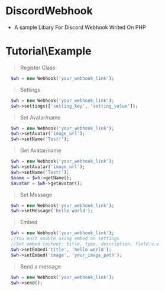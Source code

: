 # DiscordWebhook
- A sample Libary For Discord Webhook Writed On PHP
# Tutorial\Example
 > Register Class
```php
  $wh = new Webhook('your_webhook_link');
```
> Settings
```php
  $wh = new Webhook('your_webhook_link');
  $wh->settings(['setting_key', 'setting_value']);
```
> Set Avatar/name
```php
  $wh = new Webhook('your_webhook_link');
  $wh->setAvatar('image_url');
  $wh->setName('Test!');
```
> Get Avatar/name
```php
  $wh = new Webhook('your_webhook_link');
  $wh->setAvatar('image_url');
  $wh->setName('Test!');
  $name = $wh->getName();
  $avatar = $wh->getAvatar();
```
> Set Message
```php
  $wh = new Webhook('your_webhook_link');
  $wh->setMessage('hello world');
```
> Embed
```php
  $wh = new Webhook('your_webhook_link');
  //You must enable using embed on settings
  //Set embed content: title, type, description, field.v.v
  $wh->setEmbed('title', 'hello world');
  $wh->setEmbed('image', 'your_image_path');
```
> Send a message
```php
  $wh = new Webhook('your_webhook_link');
  $wh->send();
```
